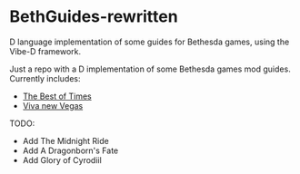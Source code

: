 
# BethGuides-rewritten

D language implementation of some guides for Bethesda games, using the Vibe-D framework.

Just a repo with a D implementation of some Bethesda games mod guides.
Currently includes:

* [The Best of Times](https://thebestoftimes.github.io)
* [Viva new Vegas](https://vivanewvegas.github.io)

TODO:

* Add The Midnight Ride
* Add A Dragonborn's Fate
* Add Glory of Cyrodiil
